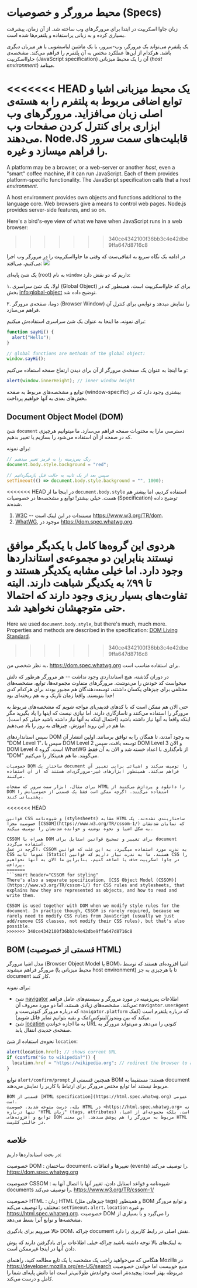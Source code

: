 # محیط مرورگر و خصوصیات (Specs)

زبان جاوا اسکریپت در ابتدا برای مرورگر‌های وب ساخته شد. از آن زمان، پیشرفت بسیاری کرده و به زبانی پراستفاده و پلتفرم‌ها شده است‌.
 
یک پلتفرم می‌تواند یک مرورگر، وب-سرور، یا یک ماشین لباسشویی  یا هر میزبان دیگری باشد. هرکدام از این‌ها عملکرد مختص به آن پلتفرم را فراهم می‌کند. مشخصه‌ی جاوااسکریپت (JavaScript specification) آن را یک محیط میزبانی (*host environment*) مینامد.

<<<<<<< HEAD
یک محیط میزبانی اشیا و توابع اضافی مربوط به پلتفرم را به هسته‌ی اصلی زبان می‌افزاید. مرورگرهای وب ابزاری برای کنترل کردن صفحات وب می‌دهند. Node.JS قابلیت‌های سمت سرور را فراهم میسازد و غیره.
=======
A platform may be a browser, or a web-server or another *host*, even a "smart" coffee machine, if it can run JavaScript. Each of them provides platform-specific functionality. The JavaScript specification calls that a *host environment*.

A host environment provides own objects and functions additional to the language core. Web browsers give a means to control web pages. Node.js provides server-side features, and so on.

Here's a bird's-eye view of what we have when JavaScript runs in a web browser:
>>>>>>> 340ce4342100f36bb3c4e42dbe9ffa647d8716c8

در ادامه یک نگاه سریع به اتفاقی‌ست که وقتی ما جاوااسکریپت را در مرورگر وب اجرا می‌کنیم، می‌افتد:
![](windowObjects.svg)

یک شئ پایه‌‌ای (root) به نام `window` داریم که دو نقش دارد:

۱. اولا، یک شئ سراسری (Global Object) برای کد جاوااسکریپت است، همینطور که در بخش <info:global-object> توضیح داده‌ شد.

۲. دوما، صفحه‌ی مرورگر (Browser Window) را نمایش میدهد و توابعی برای کنترل آن فراهم می‌سازد.

برای نمونه، ما اینجا به عنوان یک شئ سراسری استفاده‌ش میکنیم:

```js run
function sayHi() {
  alert("Hello");
}

// global functions are methods of the global object:
window.sayHi();
```

و ما اینجا به عنوان یک صفحه‌ی مرورگر از آن برای دیدن ارتفاع صفحه استفاده می‌کنیم:
```js run
alert(window.innerHeight); // inner window height
```

توابع و مشخصه‌های مربوط به صفحه (window-specific) بیشتری وجود دارد که در بخش‌های بعدی به آنها خواهیم پرداخت. 
## Document Object Model (DOM)

شئ `document` دسترسی مارا به محتویات صفحه فراهم می‌سازد. ما میتوانیم هرچیزی که در صفحه‌ از آن استفاده می‌شود را بسازیم یا تغییر بدهیم.

برای نمونه:
```js run
// رنگ پس‌زمینه را به قرمز تغییر میدهیم
document.body.style.background = "red";

// سپس بعد از یک ثانیه به حالت قبل بازمیگردانیم
setTimeout(() => document.body.style.background = "", 1000);
```

<<<<<<< HEAD
در اینجا ما از `document.body.style` استفاده کردیم، اما بیشتر هم هست. خیلی بیشتر! توابع و مشخصه‌ها در خصوصیات (Specification) توضیح داده شده‌ند.
1. [W3C](https://en.wikipedia.org/wiki/World_Wide_Web_Consortium) -- مستندات در این لینک است <https://www.w3.org/TR/dom>.
2. [WhatWG](https://en.wikipedia.org/wiki/WHATWG), موجود در <https://dom.spec.whatwg.org>.

هردوی این گروه‌ها کامل با یکدیگر موافق نیستند بنابراین دو مجموعه‌ی استانداردها وجود دارد. اما خیلی مشابه یکدیگر هستند و تا ۹۹٪ به یکدیگر شباهت دارند. البته تفاوت‌های بسیار ریزی وجود دارند که احتمالا حتی متوجهشان نخواهید شد.
=======
Here we used `document.body.style`, but there's much, much more. Properties and methods are described in the specification: [DOM Living Standard](https://dom.spec.whatwg.org).
>>>>>>> 340ce4342100f36bb3c4e42dbe9ffa647d8716c8

به نظر شخصی من، <https://dom.spec.whatwg.org> برای استفاده مناسب است.

در دوران گذشته، هیچ استانداردی وجود نداشت -- هر مرورگر هرطور که دلش میخواست کد خودش را می‌نوشت. مرورگرهای متفاوت مجموعه‌ها، توابع، مشخصه‌های مختلفی برای چیزهای یکسان داشتند، توسعه‌دهندگان هم مجبور بودند برای هرکدام کدی جدا بنویسند. واقعا زمان تاریک و به هم ریخته‌ای بود!

حتی الان هم ممکن است که با کدهای قدیمی‌ای مواجه شویم که مشخصه‌های مربوط به مرورگر را استفاده می‌کنند و ناسازگاری دارند. اما نیازی نیست که اینها را یاد بگیرید مگر اینکه واقعا به آنها نیاز داشته باشید (احتمال اینکه به آنها نیاز داشته باشید خیلی کم است)، ما هم در این روند آموزش، چیزهای به روز را یاد می‌دهیم. 

سپس استاندارد‌های DOM به وجود آمدند، تا همگان را به توافق برسانند. اولین انتشار آن "DOM Level 1"، سپس با DOM Level 2 توسعه یافت، سپس DOM Level 3 و الان DOM Level 4 است. گروه WhatWG از نام‌گذاری با اعداد خسته شد و الان به آن فقط "DOM" می‌گویند. ما هم همینکار را می‌کنیم.
```smart header="DOM فقط برای مرورگرها نیست"
خصوصیات DOM ساختار یک document را توصیف می‌کند و اشیائی برایی تغییر آن فراهم می‌کند. همینطور ابزارهای غیر-مرورگری‌ای هستند که از آن استفاده می‌کنند.

برای مثال، ابزار سمت سرور که صفحات HTML را دانلود و پردازش می‌کنند از DOM استفاده ‌می‌کنند. اگرچه ممکن است فقط یک قسمتی از خصوصیات‌ش را پشتیبانی کنند.
```

<<<<<<< HEAD
```smart header="CSSOM برای استایل دادن"
قوانین CSS و شیوه‌نامه (stylesheets) مشابه HTML ساختاربندی نشده‌ند. یک خصوصیت مجزا [CSSOM](https://www.w3.org/TR/cssom-1/) که نمایان شدنشان به شکل اشیا و نحوه نوشته و خوانده شدنشان را توصیف میکند.

CSSOM همراه با DOM برای تغییر و تصحیح قوانین استایل برای document استفاده می‌گردد.
اگرچه در عمل، CSSOM به ندرت مورد استفاده‌ میگیرد، به این علت که قوانین CSS عموما ثابت (Static) هستند. ما به ندرت نیاز داریم که قوانین CSS را در جاوا اسکریپت حذف یا اضافه کنیم، بنابراین ما الان به آنها نخواهیم پرداخت.
=======
```smart header="CSSOM for styling"
There's also a separate specification, [CSS Object Model (CSSOM)](https://www.w3.org/TR/cssom-1/) for CSS rules and stylesheets, that explains how they are represented as objects, and how to read and write them.

CSSOM is used together with DOM when we modify style rules for the document. In practice though, CSSOM is rarely required, because we rarely need to modify CSS rules from JavaScript (usually we just add/remove CSS classes, not modify their CSS rules), but that's also possible.
>>>>>>> 340ce4342100f36bb3c4e42dbe9ffa647d8716c8
```

## BOM (قسمتی از خصوصیت HTML)

مدل اشیا مرورگر (Browser Object Model یا BOM)، اشیا افزوده‌ای هستند که توسط مرورگر فراهم میشوند (محیط میزبانی یا host environment) تا با هرچیزی به جز document کار کنند. 

برای نمونه:

- شئ [navigator](mdn:api/Window/navigator) اطلاعات پس‌زمینه در مورد مرورگر و سیستم‌های عامل فراهم می‌کند. مشخصه‌های زیادی هستند، اما دو مورد معروف آن: `navigator.userAgent` که درباره مرورگر کنونی‌ست و `navigator.platform` که درباره پلتفرم است (کمک میکند که بین ویندوز/لینوکس/مک و بقیه بتوانیم تمایز قائل شویم).
- شئ [location](mdn:api/Window/location) به ما اجازه خواندن URL کنونی را می‌دهد و می‌تواند مرورگر به صفحه‌ی جدیدی انتقال یابد.

نحوه‌ی استفاده از شئ `location`:

```js run
alert(location.href); // shows current URL
if (confirm("Go to wikipedia?")) {
  location.href = "https://wikipedia.org"; // redirect the browser to another URL
}
```

توابع `alert/confirm/prompt` همچنین قسمتی از BOM هستند: مستقیما به document مربوط نیستند اما توابع مختص مرورگر برای ارتباط با کاربر را نمایش می‌دهند. 

```smart header="HTML خصوصیت"
BOM قسمتی از [HTML specification](https://html.spec.whatwg.org) عمومی است.
بله، درست متوجه‌ شدید. خصوصیت HTML در <https://html.spec.whatwg.org> نه تنها درباره "HTML زبان" (tags, attributes) است، بلکه مجموعه‌ای از اشیا، توابع و افزونه‌های DOM مربوط به مرورگر را هم پوشش می‌دهد. این معنی HTML در حالتی کلی‌ست.
```

## خلاصه

در بحث استانداردها داریم:

خصوصیت DOM
: ساختمان document، تغییرها و اتفاقات (events) را توصیف می‌کند. <https://dom.spec.whatwg.org> 

خصوصیت CSSOM
: شیوه‌نامه و قواعد استایل دادن، تغییر آنها با اتصال آنها به documents را توصیف می‌کند. <https://www.w3.org/TR/cssom-1/> 

خصوصیت HTML
: زبان HTML (چیزهایی مثل tags) و همینطور BOM و توابع مرورگر مختلف را توصیف می‌کند: `setTimeout`، `alert`، `location` و غیره. <https://html.spec.whatwg.org>. خصوصیت DOM را می‌گیرد و با بسیاری از مشخصه‌ها و توابع آنرا بسط می‌دهد.

حالا میرویم برای یادگیری DOM، چراکه document نقش اصلی در رابط کاربری را دارد.

به لینک‌های بالا توجه داشته باشید چراکه خیلی اطلاعات برای یادگرفتن دارند که پوش دادن آنها در اینجا غیرممکن است.

هنگامی که می‌خواهید راجب یک مشخصه یا یک تابع مطالعه کنید، راهنمای Mozilla در <https://developer.mozilla.org/en-US/search> منبع خوبیست اما خواندن خصوصیت مربوطه بهتر است: پیچیده‌ةر است وخواندش طولانی‌تر است اما دانش پایه‌ای شما را کامل و درست می‌کند.
